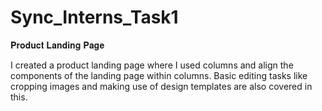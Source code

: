 # Sync_Interns_Task1
𝐏𝐫𝐨𝐝𝐮𝐜𝐭 𝐋𝐚𝐧𝐝𝐢𝐧𝐠 𝐏𝐚𝐠𝐞

I created a product landing page where I used columns and align the components of the landing page within columns. Basic editing tasks like cropping images and making use of design templates are also covered in this.
